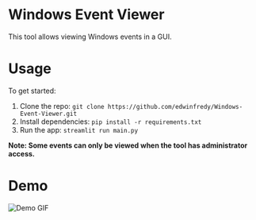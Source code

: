 # Windows Event Viewer

This tool allows viewing Windows events in a GUI.

# Usage

To get started:

1. Clone the repo: ```git clone https://github.com/edwinfredy/Windows-Event-Viewer.git```
2. Install dependencies: ```pip install -r requirements.txt```
3. Run the app: ```streamlit run main.py```

**Note: Some events can only be viewed when the tool has administrator access.**

# Demo

![Demo GIF](https://github.com/edwinfredy/Windows-Event-Viewer/blob/main/Media/demo2.gif)

